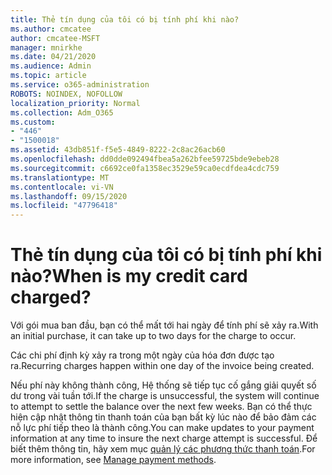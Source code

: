 ```yaml
---
title: Thẻ tín dụng của tôi có bị tính phí khi nào?
ms.author: cmcatee
author: cmcatee-MSFT
manager: mnirkhe
ms.date: 04/21/2020
ms.audience: Admin
ms.topic: article
ms.service: o365-administration
ROBOTS: NOINDEX, NOFOLLOW
localization_priority: Normal
ms.collection: Adm_O365
ms.custom:
- "446"
- "1500018"
ms.assetid: 43db851f-f5e5-4849-8222-2c8ac26acb60
ms.openlocfilehash: dd0dde092494fbea5a262bfee59725bde9ebeb28
ms.sourcegitcommit: c6692ce0fa1358ec3529e59ca0ecdfdea4cdc759
ms.translationtype: MT
ms.contentlocale: vi-VN
ms.lasthandoff: 09/15/2020
ms.locfileid: "47796418"
---
```

# <a name="when-is-my-credit-card-charged"></a><span data-ttu-id="5eb3a-102">Thẻ tín dụng của tôi có bị tính phí khi nào?</span><span class="sxs-lookup"><span data-stu-id="5eb3a-102">When is my credit card charged?</span></span>

<span data-ttu-id="5eb3a-103">Với gói mua ban đầu, bạn có thể mất tới hai ngày để tính phí sẽ xảy ra.</span><span class="sxs-lookup"><span data-stu-id="5eb3a-103">With an initial purchase, it can take up to two days for the charge to occur.</span></span>
  
<span data-ttu-id="5eb3a-104">Các chi phí định kỳ xảy ra trong một ngày của hóa đơn được tạo ra.</span><span class="sxs-lookup"><span data-stu-id="5eb3a-104">Recurring charges happen within one day of the invoice being created.</span></span>
  
<span data-ttu-id="5eb3a-105">Nếu phí này không thành công, Hệ thống sẽ tiếp tục cố gắng giải quyết số dư trong vài tuần tới.</span><span class="sxs-lookup"><span data-stu-id="5eb3a-105">If the charge is unsuccessful, the system will continue to attempt to settle the balance over the next few weeks.</span></span> <span data-ttu-id="5eb3a-106">Bạn có thể thực hiện cập nhật thông tin thanh toán của bạn bất kỳ lúc nào để bảo đảm các nỗ lực phí tiếp theo là thành công.</span><span class="sxs-lookup"><span data-stu-id="5eb3a-106">You can make updates to your payment information at any time to insure the next charge attempt is successful.</span></span> <span data-ttu-id="5eb3a-107">Để biết thêm thông tin, hãy xem mục [quản lý các phương thức thanh toán](https://docs.microsoft.com/microsoft-365/commerce/billing-and-payments/manage-payment-methods).</span><span class="sxs-lookup"><span data-stu-id="5eb3a-107">For more information, see [Manage payment methods](https://docs.microsoft.com/microsoft-365/commerce/billing-and-payments/manage-payment-methods).</span></span>